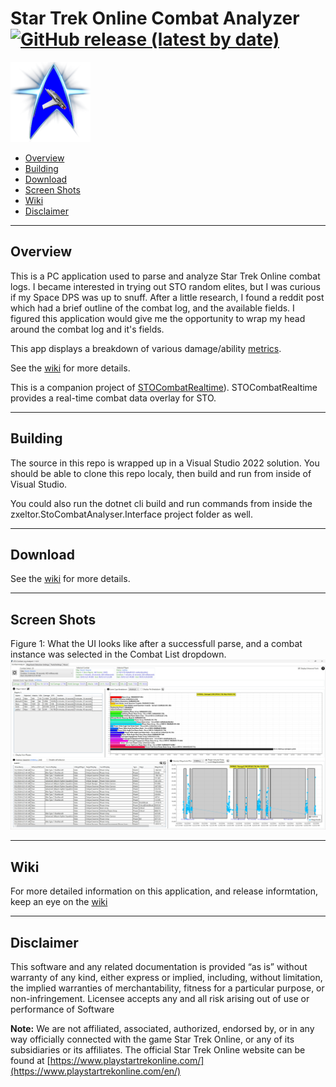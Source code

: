 # Star Trek Online Combat Analyzer [![GitHub release (latest by date)](https://img.shields.io/github/v/release/zxeltor/STOCombatAnalyzer)](https://github.com/zxeltor/STOCombatAnalyzer/releases/latest)

![The main tab](zxeltor.StoCombat.Analyser/Images/sto-analyzer-128.png)

* [Overview](#overview)
* [Building](#building)
* [Download](#download)
* [Screen Shots](#screen-shots)
* [Wiki](#wiki)
* [Disclaimer](#disclaimer)

---
## Overview
This is a PC application used to parse and analyze Star Trek Online combat logs. I became interested in trying out STO random elites, but I was curious if my Space DPS was up to snuff. After a little research, I found a reddit post which had a brief outline of the combat log, and the available fields. I figured this application would give me the opportunity to wrap my head around the combat log and it's fields.

This app displays a breakdown of various damage/ability [metrics](https://github.com/zxeltor/STOCombatAnalyzer/wiki/Player-Metrics).

See the [wiki](https://github.com/zxeltor/STOCombatAnalyzer/wiki) for more details.

This is a companion project of [STOCombatRealtime](https://github.com/zxeltor/zxeltor.StoCombat.Realtime)). STOCombatRealtime provides a real-time combat data overlay for STO.

---
## Building
The source in this repo is wrapped up in a Visual Studio 2022 solution. You should be able to clone this repo localy, then build and run from inside of Visual Studio.

You could also run the dotnet cli build and run commands from inside the zxeltor.StoCombatAnalyser.Interface project folder as well.

---

## Download
See the [wiki](https://github.com/zxeltor/STOCombatAnalyzer/wiki#installer) for more details.

---

## Screen Shots
Figure 1: What the UI looks like after a successfull parse, and a combat instance was selected in the Combat List dropdown.
![The main tab](https://github.com/zxeltor/STOCombatAnalyzer/blob/master/zxeltor.StoCombat.Analyser/Images/StoCombatAnalyzerScreenShot.jpg)

---

## Wiki
For more detailed information on this application, and release informtation, keep an eye on the [wiki](https://github.com/zxeltor/STOCombatAnalyzer/wiki)

---

## Disclaimer
This software and any related documentation is provided “as is” without warranty of any kind, either express or implied, including, without limitation, the implied warranties of merchantability, fitness for a particular purpose, or non-infringement. Licensee accepts any and all risk arising out of use or performance of Software

**Note:** We are not affiliated, associated, authorized, endorsed by, or in any way officially connected with the game Star Trek Online, or any of its subsidiaries or its affiliates. The official Star Trek Online website can be found at [https://www.playstartrekonline.com/](https://www.playstartrekonline.com/en/)
